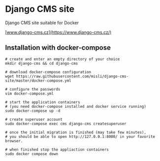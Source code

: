Django CMS site
===============

Django CMS site suitable for Docker

[www.django-cms.cz](https://www.django-cms.cz/)


Installation with docker-compose
--------------------------------

```shell
# create and enter an empty directory of your choice
mkdir django-cms && cd django-cms

# download docker-compose configuration
wget https://raw.githubusercontent.com/misli/django-cms-site/master/docker-compose.yml

# configure the passwords
vim docker-compose.yml

# start the application containers
# (you need docker-compose installed and docker service running)
sudo docker-compose up -d

# create superuser account
sudo docker-compose exec cms django-cms createsuperuser

# once the initial migration is finished (may take few minutes),
# you should be able to open http://127.0.0.1:8000/ in your favorite browser.

# when finished stop the appliaction containers
sudo docker compose down
```
